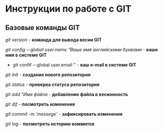 # Инструкции по работе с GIT
## Базовые команды GIT
*git version* - **команда для вывода весии GIT**

*git config --global user.name "Ваше имя английскими буквами* - **ваше имя в системе GIT**

* git confif --global user.email " - **ваш e-mail в системе GIT**

*git init* - **создание нового репозитория**

*git status* - **проверка статуса репозитория**

*git add "Имя файла* - **добавление файла в весионность**

*git dif* - **посмотреть изменения**

*git commit -m 'messege'* - **зафиксировать изменения**

*git log* - **посмотреть историю коммитов**
